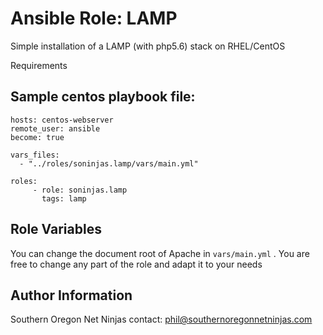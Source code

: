 Ansible Role: LAMP
=========

Simple installation of a LAMP (with php5.6) stack on RHEL/CentOS

Requirements

Sample centos playbook file:
--------------

    hosts: centos-webserver
    remote_user: ansible
    become: true

    vars_files:
      - "../roles/soninjas.lamp/vars/main.yml"

    roles:
         - role: soninjas.lamp
           tags: lamp


Role Variables
--------------

You can change the document root of Apache in `vars/main.yml` . You are free to change any part of the role and adapt it to your needs

Author Information
------------------
Southern Oregon Net Ninjas contact: phil@southernoregonnetninjas.com
